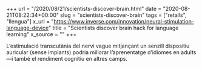 +++
url = "/2020/08/21/scientists-discover-brain.html"
date = "2020-08-21T08:22:34+00:00"
slug = "scientists-discover-brain"
tags = ["retalls", "llengua"]
x_url = "https://www.inverse.com/innovation/neural-stimulation-language-device"
title = "Scientists discover brain hack for language learning"
x_source = ""
+++

L’estimulació transcutània del nervi vague mitjançant un senzill dispositiu auricular (sense implants) podria millorar l’aprenentatge d’idiomes en adults —i també el rendiment cognitiu en altres camps.
